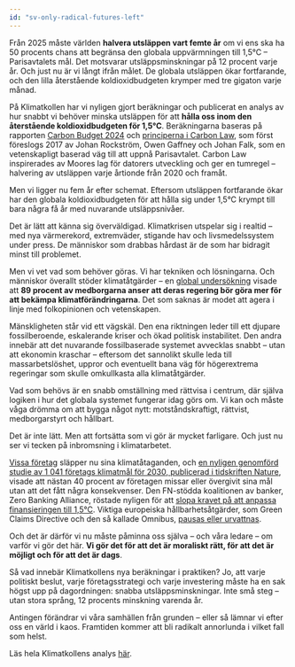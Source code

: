 ```yaml
---
id: "sv-only-radical-futures-left"
---
```


Från 2025 måste världen **halvera utsläppen vart femte år** om vi ens ska ha 50 procents chans att begränsa den globala uppvärmningen till 1,5°C – Parisavtalets mål. Det motsvarar utsläppsminskningar på 12 procent varje år. Och just nu är vi långt ifrån målet. De globala utsläppen ökar fortfarande, och den lilla återstående koldioxidbudgeten krymper med tre gigaton varje månad.

På Klimatkollen har vi nyligen gjort beräkningar och publicerat en analys av hur snabbt vi behöver minska utsläppen för att **hålla oss inom den återstående koldioxidbudgeten för 1,5°C**. Beräkningarna baseras på rapporten [Carbon Budget 2024](https://essd.copernicus.org/articles/17/965/2025/essd-17-965-2025.pdf) och [principerna i Carbon Law](https://www.stockholmresilience.org/research/research-news/2017-03-23-curbing-emissions-with-a-new-carbon-law.html), som först föreslogs 2017 av Johan Rockström, Owen Gaffney och Johan Falk, som en vetenskapligt baserad väg till att uppnå Parisavtalet. Carbon Law inspirerades av Moores lag för datorers utveckling och ger en tumregel – halvering av utsläppen varje årtionde från 2020 och framåt.

Men vi ligger nu fem år efter schemat. Eftersom utsläppen fortfarande ökar har den globala koldioxidbudgeten för att hålla sig under 1,5°C krympt till bara några få år med nuvarande utsläppsnivåer.

Det är lätt att känna sig överväldigad. Klimatkrisen utspelar sig i realtid – med nya värmerekord, extremväder, stigande hav och livsmedelssystem under press. De människor som drabbas hårdast är de som har bidragit minst till problemet.

Men vi vet vad som behöver göras. Vi har tekniken och lösningarna. Och människor överallt stöder klimatåtgärder – en [global undersökning](https://www.nature.com/articles/s41558-024-01925-3) visade att **89 procent av medborgarna anser att deras regering bör göra mer för att bekämpa klimatförändringarna**. Det som saknas är modet att agera i linje med folkopinionen och vetenskapen.

Mänskligheten står vid ett vägskäl. Den ena riktningen leder till ett djupare fossilberoende, eskalerande kriser och ökad politisk instabilitet. Den andra innebär att det nuvarande fossilbaserade systemet avvecklas snabbt – utan att ekonomin kraschar – eftersom det sannolikt skulle leda till massarbetslöshet, uppror och eventuellt bana väg för högerextrema regeringar som skulle omkullkasta alla klimatåtgärder.

Vad som behövs är en snabb omställning med rättvisa i centrum, där själva logiken i hur det globala systemet fungerar idag görs om. Vi kan och måste våga drömma om att bygga något nytt: motståndskraftigt, rättvist, medborgarstyrt och hållbart.  

Det är inte lätt. Men att fortsätta som vi gör är mycket farligare. Och just nu ser vi tecken på inbromsning i klimatarbetet.

[Vissa företag](https://www.aljazeera.com/news/2025/2/26/bp-drops-climate-targets-in-switch-back-to-oil-and-gas) släpper nu sina klimatåtaganden, och [en nyligen genomförd studie av 1 041 företags klimatmål för 2030, publicerad i tidskriften Nature](https://www.nature.com/articles/s41558-024-02236-3), visade att nästan 40 procent av företagen missar eller övergivit sina mål utan att det fått några konsekvenser. Den FN-stödda koalitionen av banker, Zero Banking Alliance, röstade nyligen för att [slopa kravet på att anpassa finansieringen till 1,5°C](https://www.esgtoday.com/net-zero-banking-alliance-drops-requirement-to-align-financing-with-1-5c/). Viktiga europeiska hållbarhetsåtgärder, som Green Claims Directive och den så kallade Omnibus, [pausas eller urvattnas](https://www.reuters.com/sustainability/climate-energy/eu-halts-talks-law-tackling-companies-fake-green-claims-2025-06-23/).

Och det är därför vi nu måste påminna oss själva – och våra ledare – om varför vi gör det här. **Vi gör det för att det är moraliskt rätt, för att det är möjligt och för att det är dags**.

Så vad innebär Klimatkollens nya beräkningar i praktiken? Jo,  att varje politiskt beslut, varje företagsstrategi och varje investering måste ha en sak högst upp på dagordningen: snabba utsläppsminskningar. Inte små steg – utan stora språng, 12 procents minskning varenda år.

Antingen förändrar vi våra samhällen från grunden – eller så lämnar vi efter oss en värld i kaos. Framtiden kommer att bli radikalt annorlunda i vilket fall som helst. 

Läs hela Klimatkollens analys [här](https://klimatkollen.se/reports/2025-06-19_ApplyingCarbonLawFrom2025.pdf).